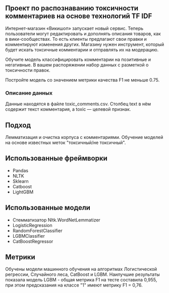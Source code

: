 ## Проект по распознаванию токсичности комментариев на основе технологий TF IDF
Интернет-магазин «Викишоп» запускает новый сервис. Теперь пользователи могут редактировать и дополнять описания товаров, как в вики-сообществах. То есть клиенты предлагают свои правки и комментируют изменения других. Магазину нужен инструмент, который будет искать токсичные комментарии и отправлять их на модерацию.

Обучите модель классифицировать комментарии на позитивные и негативные. В вашем распоряжении набор данных с разметкой о токсичности правок.

Постройте модель со значением метрики качества F1 не меньше 0.75.
### Описание данных
Данные находятся в файле toxic_comments.csv. Столбец text в нём содержит текст комментария, а toxic — целевой признак.
## Подход
Лемматизация и очистка корпуса с комментариями. Обучение моделей на основе известных меток "токсичный/не токсичный".
## Использованные фреймворки
* Pandas
* NLTK
* Sklearn
* Catboost
* LightGBM
## Использованные модели
* Стемматизатор Nltk.WordNetLemmatizer
* LogisticRegression
* RandomForestClassifier
* LGBMClassifier
* CatBoostRegressor
## Метрики
Обучены модели машинного обучения на алгоритмах Логистической регрессии, Случайного леса, CatBoost и LGBM. Наилучшие результаты показала модель LGBM - общая метрика F1 на тесте составила 0,955, при этом предсказания на классе "1" имеют метрику F1 = 0,76.
